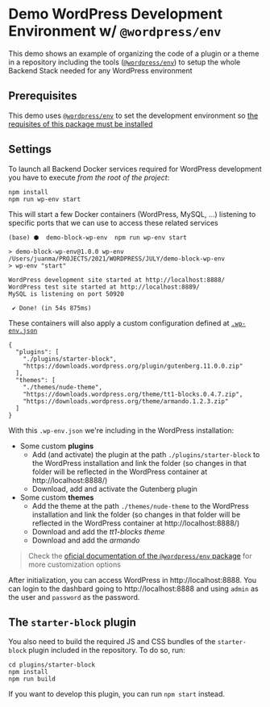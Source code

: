 # Demo WordPress Development Environment w/ `@wordpress/env`

This demo shows an example of organizing the code of a plugin or a theme in a repository including the tools ([`@wordpress/env`](https://developer.wordpress.org/block-editor/reference-guides/packages/packages-env/)) to setup the whole Backend Stack needed for any WordPress environment

## Prerequisites

This demo uses [`@wordpress/env`](https://developer.wordpress.org/block-editor/reference-guides/packages/packages-env/) to set the development environment so [the requisites of this package must be installed](https://developer.wordpress.org/block-editor/reference-guides/packages/packages-env/#prerequisites)

## Settings

To launch all Backend Docker services required for WordPress development you have to execute _from the root of the project_:

```
npm install
npm run wp-env start
```

This will start a few Docker containers (WordPress, MySQL, ...) listening to specific ports that we can use to access these related services

```
(base) ⬢  demo-block-wp-env  npm run wp-env start

> demo-block-wp-env@1.0.0 wp-env /Users/juanma/PROJECTS/2021/WORDPRESS/JULY/demo-block-wp-env
> wp-env "start"

WordPress development site started at http://localhost:8888/
WordPress test site started at http://localhost:8889/
MySQL is listening on port 50920

 ✔ Done! (in 54s 875ms)
```

These containers will also apply a custom configuration defined at [`.wp-env.json`](https://developer.wordpress.org/block-editor/reference-guides/packages/packages-env/#wp-env-json)

```
{
  "plugins": [
    "./plugins/starter-block",
    "https://downloads.wordpress.org/plugin/gutenberg.11.0.0.zip"
  ],
  "themes": [
    "./themes/nude-theme",
    "https://downloads.wordpress.org/theme/tt1-blocks.0.4.7.zip",
    "https://downloads.wordpress.org/theme/armando.1.2.3.zip"
  ]
}
```

With this `.wp-env.json` we're including in the WordPress installation:

- Some custom **plugins**
  - Add (and activate) the plugin at the path `./plugins/starter-block` to the WordPress installation and link the folder (so changes in that folder will be reflected in the WordPress container at http://localhost:8888/)
  - Download, add and activate the Gutenberg plugin
- Some custom **themes**
  - Add the theme at the path `./themes/nude-theme` to the WordPress installation and link the folder (so changes in that folder will be reflected in the WordPress container at http://localhost:8888/)
  - Download and add the _tt1-blocks theme_
  - Download and add the _armando_

> Check the [oficial documentation of the `@wordpress/env` package](https://developer.wordpress.org/block-editor/reference-guides/packages/packages-env/) for more customization options

After initialization, you can access WordPress in http://localhost:8888. You can login to the dashbard going to http://localhost:8888 and using `admin` as the user and `password` as the password.

## The `starter-block` plugin

You also need to build the required JS and CSS bundles of the `starter-block` plugin included in the repository. To do so, run:

```
cd plugins/starter-block
npm install
npm run build
```

If you want to develop this plugin, you can run `npm start` instead.
